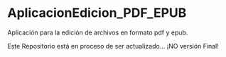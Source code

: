 # AplicacionEdicion_PDF_EPUB
Aplicación para la edición de archivos en formato pdf y epub.

Este Repositorio está en proceso de ser actualizado... ¡NO versión Final!
